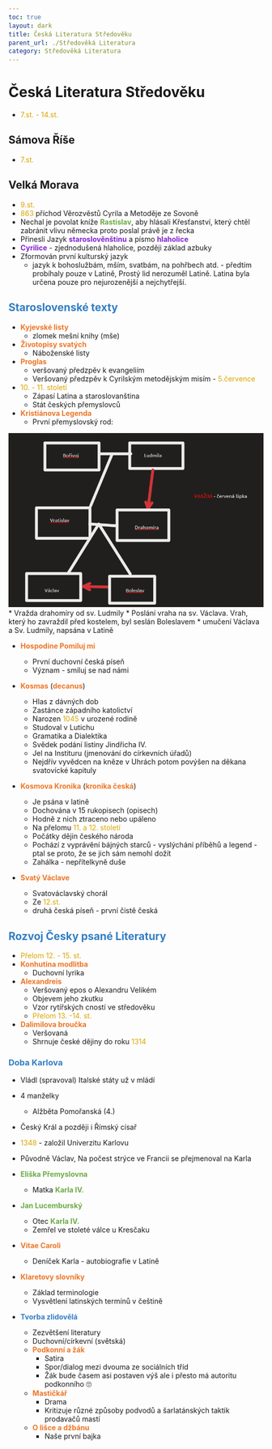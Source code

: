 ```yaml
---
toc: true
layout: dark
title: Česká Literatura Středověku
parent_url: ./Středověká Literatura 
category: Středověká Literatura 
---
```


# Česká Literatura Středověku
* <span style="color: #DBA400">7.st. - 14.st.</span>

## Sámova Říše
* <span style="color: #DBA400">7.st.</span>

## Velká Morava
* <span style="color: #DBA400">9.st.</span>
* <span style="color: #DBA400">863</span> příchod Věrozvěstů Cyrila a Metoděje ze Sovoně
* Nechal je povolat kníže <span style="color: #6CAA46">**Rastislav**</span>, aby hlásali Křesťanství, který chtěl zabránit vlivu německa proto poslal právě je z řecka
* Přinesli Jazyk <span style="color: #8422ce">**staroslověnštinu**</span> a písmo <span style="color: #8422ce">**hlaholice**</span>
* <span style="color: #8422ce">**Cyrilice**</span> - zjednodušená hlaholice, později základ azbuky
* Zformován první kulturský jazyk
  * jazyk k bohoslužbám, mším, svatbám, na pohřbech atd. - předtím probíhaly pouze v Latině, Prostý lid nerozuměl Latině. Latina byla určena pouze pro nejurozenější a nejchytřejší.

## <span style="color: #327DC3">**Staroslovenské texty**</span>
  * <span style="color: #EC7627">**Kyjevské listy**</span>
    * zlomek mešní knihy (mše)
  * <span style="color: #EC7627">**Životopisy svatých**</span>
    * Náboženské listy
  * <span style="color: #EC7627">**Proglas**</span>
    * veršovaný předzpěv k evangeliím
    * Veršovaný předzpěv k Cyrilským metodějským misím - <span style="color: #DBA400">5.července</span>
* <span style="color: #DBA400">10. - 11. století</span>
  * Zápasí Latina a staroslovanština
  * Stát českých přemyslovců
* <span style="color: #EC7627">**Kristiánova Legenda**</span>
  * První přemyslovský rod:
  
![](20230213091942.png)  
    * Vražda drahomíry od sv. Ludmily
    * Poslání vraha na sv. Václava. Vrah, který ho zavraždil před kostelem, byl seslán Boleslavem
    * umučení Václava a Sv. Ludmily, napsána v Latině
* <span style="color: #EC7627">**Hospodine Pomiluj mi**</span>
  * První duchovní česká píseň
  * Význam - smiluj se nad námi
* <span style="color: #EC7627">**Kosmas**</span> (<span style="color: #EC7627">**decanus**</span>)
  * Hlas z dávných dob
  * Zastánce západního katolictví
  * Narozen <span style="color: #DBA400">1045</span> v urozené rodině
  * Studoval v Lutichu
  * Gramatika a Dialektika
  * Svědek podání listiny Jindřicha IV.
  * Jel na Instituru (jmenování do církevních úřadů)
  * Nejdřív vyvědcen na kněze v Uhrách potom povýšen na děkana svatovícké kapituly

* <span style="color: #EC7627">**Kosmova Kronika**</span> (<span style="color: #EC7627">**kronika česká**</span>)
  * Je psána v latině
  * Dochována v 15 rukopisech (opisech)
  * Hodně z nich ztraceno nebo upáleno
  * Na přelomu <span style="color: #DBA400">11. a 12. století</span>
  * Počátky dějin českého národa
  * Pochází z vyprávění bájných starců - vyslýchání příběhů a legend - ptal se proto, že se jich sám nemohl dožít
  * Zahálka - nepřítelkyně duše
* <span style="color: #EC7627">**Svatý Václave**</span>
  * Svatováclavský chorál
  * Ze <span style="color: #DBA400">12.st.</span>
  * druhá česká píseň - první čistě česká

## <span style="color: #327DC3">**Rozvoj Česky psané Literatury**</span>
* <span style="color: #DBA400">Přelom 12. - 15. st.</span>
* <span style="color: #EC7627">**Konhutina modlitba**</span>
  * Duchovní lyrika
* <span style="color: #EC7627">**Alexandreis**</span>
  * Veršovaný epos o Alexandru Velikém
  * Objevem jeho zkutku
  * Vzor rytířských cností ve středověku
  * <span style="color: #DBA400">Přelom 13. -14. st.</span>
* <span style="color: #EC7627">**Dalimilova broučka**</span>
  * Veršovaná
  * Shrnuje české dějiny do roku <span style="color: #DBA400">1314</span>

###  <span style="color: #327DC3">**Doba Karlova**</span>
* Vládl (spravoval) Italské státy už v mládí
* 4 manželky
  * Alžběta Pomořanská (4.)
* Český Král a později i Římský císař
* <span style="color: #DBA400">1348</span> - založil Univerzitu Karlovu
* Původně Václav, Na počest strýce ve Francii se přejmenoval na Karla
* <span style="color: #6CAA46">**Eliška Přemyslovna**</span>
  * Matka <span style="color: #6CAA46">**Karla IV.**</span>
* <span style="color: #6CAA46">**Jan Lucemburský**</span>
  * Otec <span style="color: #6CAA46">**Karla IV.**</span>
  * Zemřel ve stoleté válce u Kresčaku
* <span style="color: #EC7627">**Vitae Caroli**</span>
  * Deníček Karla - autobiografie v Latině
* <span style="color: #EC7627">**Klaretovy slovníky**</span>
  * Základ terminologie
  * Vysvětlení latinských termínů v češtině

*  <span style="color: #327DC3">**Tvorba zlidovělá**</span>
    * Zezvětšení literatury
    * Duchovní/církevní (světská)
    * <span style="color: #EC7627">**Podkonní a žák**</span>
      * Satira
      * Spor/dialog mezi dvouma ze sociálních tříd
      * Žák bude časem asi postaven výš ale i přesto má autoritu podkonního 🙄
    * <span style="color: #EC7627">**Mastičkář**</span>
      * Drama
      * Kritizuje různé způsoby podvodů a šarlatánských taktik prodavačů mastí
    * <span style="color: #EC7627">**O lišce a džbánu**</span>
      * Naše první bajka
